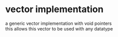 # vector implementation
a generic vector implementation with void pointers  
this allows this vector to be used with any datatype  
